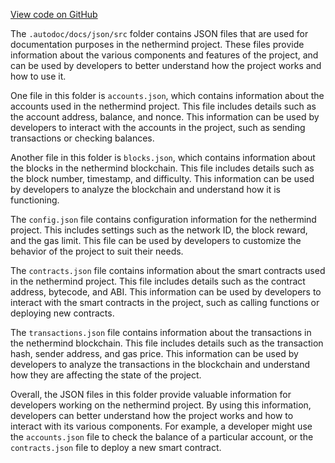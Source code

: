 [View code on GitHub](https://github.com/nethermindeth/nethermind/son/src)

The `.autodoc/docs/json/src` folder contains JSON files that are used for documentation purposes in the nethermind project. These files provide information about the various components and features of the project, and can be used by developers to better understand how the project works and how to use it.

One file in this folder is `accounts.json`, which contains information about the accounts used in the nethermind project. This file includes details such as the account address, balance, and nonce. This information can be used by developers to interact with the accounts in the project, such as sending transactions or checking balances.

Another file in this folder is `blocks.json`, which contains information about the blocks in the nethermind blockchain. This file includes details such as the block number, timestamp, and difficulty. This information can be used by developers to analyze the blockchain and understand how it is functioning.

The `config.json` file contains configuration information for the nethermind project. This includes settings such as the network ID, the block reward, and the gas limit. This file can be used by developers to customize the behavior of the project to suit their needs.

The `contracts.json` file contains information about the smart contracts used in the nethermind project. This file includes details such as the contract address, bytecode, and ABI. This information can be used by developers to interact with the smart contracts in the project, such as calling functions or deploying new contracts.

The `transactions.json` file contains information about the transactions in the nethermind blockchain. This file includes details such as the transaction hash, sender address, and gas price. This information can be used by developers to analyze the transactions in the blockchain and understand how they are affecting the state of the project.

Overall, the JSON files in this folder provide valuable information for developers working on the nethermind project. By using this information, developers can better understand how the project works and how to interact with its various components. For example, a developer might use the `accounts.json` file to check the balance of a particular account, or the `contracts.json` file to deploy a new smart contract.
